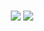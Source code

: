 ### 

<p align="center">

<img src="https://github-readme-stats-one-bice.vercel.app/api/top-langs/?username=MikeWLloyd&langs_count=10&layout=compact&role=OWNER,ORGANIZATION_MEMBER,COLLABORATOR">
<img src="https://github-readme-stats-one-bice.vercel.app/api?username=MikeWLloyd&show_icons=true&include_all_commits=true&count_private=true&role=OWNER,ORGANIZATION_MEMBER,COLLABORATOR">
</p>

<!--
**MikeWLloyd/MikeWLloyd** is a ✨ _special_ ✨ repository because its `README.md` (this file) appears on your GitHub profile.

Here are some ideas to get you started:

- 🔭 I’m currently working on ...
- 🌱 I’m currently learning ...
- 👯 I’m looking to collaborate on ...
- 🤔 I’m looking for help with ...
- 💬 Ask me about ...
- 📫 How to reach me: ...
- 😄 Pronouns: ...
- ⚡ Fun fact: ...
-->
